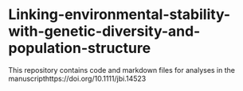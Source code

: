 # Linking-environmental-stability-with-genetic-diversity-and-population-structure
This repository contains code and markdown files for analyses in the manuscripthttps://doi.org/10.1111/jbi.14523
